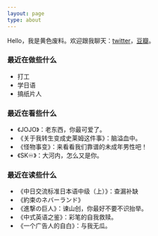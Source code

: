 ```yaml
---
layout: page
type: about
---
```


Hello，我是黄色废料。欢迎跟我聊天：[twitter](https://twitter.com/yeI1ow)，[豆瓣](https://www.douban.com/people/give_me_a_mask/)。

### 最近在做些什么

- 打工
- 学日语
- 搞纸片人

### 最近在看些什么

- 《JOJO》：老东西，你最可爱了。
- 《关于我转生变成史莱姆这件事》：脑溢血中。
- 《怪物事变》：来看看我们靠谱的未成年男性吧！
- 《SK♾》：大河内，怎么又是你。

### 最近在读些什么

- 《中日交流标准日本语中级（上）》：查漏补缺
- 《約束のネバーランド》
- 《進撃の巨人》：谏山创，你最好不要不识抬举。
- 《中式英语之鉴》：彩笔的自我救赎。
- 《一个广告人的自白》：与我无瓜。
